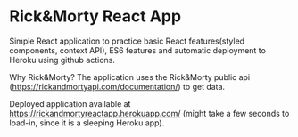 # Rick&Morty React App

Simple React application to practice basic React features(styled components, context API), ES6 features and automatic deployment to Heroku using github actions. 

Why Rick&Morty? The application uses the Rick&Morty public api (https://rickandmortyapi.com/documentation/) to get data.

Deployed application available at https://rickandmortyreactapp.herokuapp.com/ (might take a few seconds to load-in, since it is a sleeping Heroku app).
